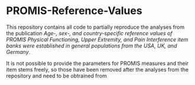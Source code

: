 # PROMIS-Reference-Values

This repository contains all code to partially reproduce the analyses from the publication *Age-, sex-, and country-specific reference values of PROMIS Physical Functioning, Upper Extremity, and Pain Interference item banks were established in general populations from the USA, UK, and Germany*.

It is not possible to provide the parameters for PROMIS measures and their item stems freely, so those have been removed after the analyses from the repository and need to be obtrained from
